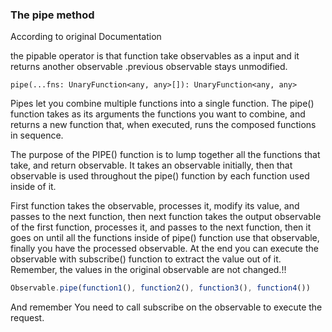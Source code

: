 ### The pipe method

According to original Documentation

the pipable operator is that function take observables as a input and it returns another observable .previous observable stays unmodified.

`pipe(...fns: UnaryFunction<any, any>[]): UnaryFunction<any, any>`

Pipes let you combine multiple functions into a single function. The pipe() function takes as its arguments the functions you want to combine, and returns a new function that, when executed, runs the composed functions in sequence.

The purpose of the PIPE() function is to lump together all the functions that take, and return observable. It takes an observable initially, then that observable is used throughout the pipe() function by each function used inside of it.

First function takes the observable, processes it, modify its value, and passes to the next function, then next function takes the output observable of the first function, processes it, and passes to the next function, then it goes on until all the functions inside of pipe() function use that observable, finally you have the processed observable. At the end you can execute the observable with subscribe() function to extract the value out of it. Remember, the values in the original observable are not changed.!!

```js
Observable.pipe(function1(), function2(), function3(), function4())
```

And remember You need to call subscribe on the observable to execute the request.
